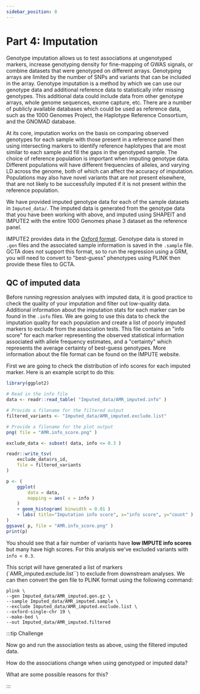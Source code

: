 ```yaml
---
sidebar_position: 8
---
```


# Part 4: Imputation

Genotype imputation allows us to test associations at ungenotyped markers, increase genotyping density for fine-mapping
of GWAS signals, or combine datasets that were genotyped on different arrays. Genotyping arrays are limited by the
number of SNPs and variants that can be included in the array. Genotype imputation is a method by which we can use our
genotype data and additional reference data to statistically infer missing genotypes. This additional data could include
data from other genotype arrays, whole genome sequences, exome capture, etc. There are a number of publicly available
databases which could be used as reference data, such as the 1000 Genomes Project, the Haplotype Reference Consortium,
and the GNOMAD database.

At its core, imputation works on the basis on comparing observed genotypes for each sample with those present in a
reference panel then using intersecting markers to identify reference haplotypes that are most similar to each sample
and fill the gaps in the genotyped sample. The choice of reference population is important when imputing genotype data.
Different populations will have different frequencies of alleles, and varying LD across the genome, both of which can
affect the accuracy of imputation. Populations may also have novel variants that are not present elsewhere, that are not
likely to be successfully imputed if it is not present within the reference population. 

We have provided imputed genotype data for each of the sample datasets in `Imputed_data/`. The imputed data is generated
from the genotype data that you have been working with above, and imputed using SHAPEIT and IMPUTE2 with the entire 1000
Genomes phase 3 dataset as the reference panel.

IMPUTE2 provides data in the [Oxford format](./file_formats.md#oxford-format). Genotype data is stored in `.gen` files
and the associated sample information is saved in the `.sample` file. GCTA does not support this format, so to run the
regression using a GRM, you will need to convert to "best-guess" phenotypes using PLINK then provide these files to
GCTA.

## QC of imputed data

Before running regression analyses with imputed data, it is good practice to check the quality of your imputation and
filter out low-quality data. Additional information about the imputation stats for each marker can be found in the `.info`
files. We are going to use this data to check the imputation quality for each population and create a list of poorly
imputed markers to exclude from the association tests. This file contains an "info score" for each marker representing
the observed statistical information associated with allele frequency estimates, and a "certainty" which represents the
average certainty of best-guess genotypes. More information about the file format can be found on the IMPUTE website.

First we are going to check the distribution of info scores for each imputed marker.  Here is an example script to do
this:

```r
library(ggplot2)

# Read in the info file
data <- readr::read_table( "Imputed_data/AMR_imputed.info" )

# Provide a filename for the filtered output
filtered_variants <- "Imputed_data/AMR_imputed.exclude.list"

# Provide a filename for the plot output
png( file = "AMR.info_score.png" )

exclude_data <- subset( data, info <= 0.3 )

readr::write_tsv(
	exclude_data$rs_id,
	file = filtered_variants
)

p <- (
	ggplot(
		data = data,
		mapping = aes( x = info )
	)
	+ geom_histogram( binwidth = 0.01 )
	+ labs( title="Imputation info score", x="info score", y="count" )
)
ggsave( p, file = "AMR.info_score.png" )
print(p)
```

You should see that a fair number of variants have **low IMPUTE info scores** but many have high scores.
For this analysis we've excluded variants with `info < 0.3`.

This script will have generated a list of markers (`AMR_imputed.exclude.list``) to exclude from downstream analyses. We
can then convert the gen file to PLINK format using the following command:

```
plink \
--gen Imputed_data/AMR_imputed.gen.gz \
--sample Imputed_data/AMR_imputed.sample \
--exclude Imputed_data/AMR_imputed.exclude.list \
--oxford-single-chr 19 \
--make-bed \
--out Imputed_data/AMR_imputed.filtered
```


:::tip Challenge

Now go and run the association tests as above, using the filtered imputed data.

How do the associations change when using genotyped or imputed data?

What are some possible reasons for this?

:::
